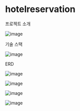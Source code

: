 # hotelreservation

프로젝트 소개

![image](https://github.com/yunheejunn/hotel/assets/169603251/69affc80-4246-4150-b3b8-ee16c1467e24)

기술 스택

![image](https://github.com/yunheejunn/hotel/assets/169603251/30a38e6e-34ee-4b0e-9b88-4f5bf585f7aa)

ERD

![image](https://github.com/yunheejunn/hotel/assets/169603251/fb7b976c-96d7-4e57-bfda-b6cbd22d0fd4)






          
   

![image](https://github.com/MarkZiRo/hotel/assets/37473857/a3de93ab-9717-41db-8948-baaa26d18f15)


![image](https://github.com/MarkZiRo/hotel/assets/37473857/36374b0d-9ea8-4609-9bc4-beb92b67c550)


![image](https://github.com/MarkZiRo/hotel/assets/37473857/ef3966fd-a31a-494c-8dec-517fee5d8ab8)


